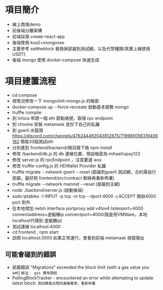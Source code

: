# 項目簡介
- 線上商城demo
- 前後端分離架構
- 前端採用 create-react-app
- 後端使用 koa2+mongoose
- 主要參考 eattheblock 替換掉部屬到測試網，以及代幣種類(真實上線使用USDT)
- 後端 mongo 使用 docker-compose 快速生成
# 項目建置流程
- cd compose 
- 視情況修改一下 mongo/init-mongo.js 的帳密
- docker-compose up --force-recreate 啟動基本服務 mongo
- truffle compile
- 到 infura 申請一個 eth 節點帳號，取得 rpc endpoint
- 到 chrome 安裝 metamask 並抄下自己的私鑰
- 到 goerli 水龍頭 https://discord.com/channels/476244492043812875/719985056319406182 領取33個測試eth
- 分別進到 frontend/backend/根目錄下做 npm install
- 修改 /backend/db.js 的 db 連線位置，預設帳密為 mihael/upay123
- 修改 server.js 的 rpcEndpoint ，注意要選 wss
- 修改 truffle-config.js 的 HDWallet Provider 私鑰
- truffle migrate --network goerli --reset (部屬到goerli 測試網，合約需自行部屬，最好把 frontend/src/contract 刪掉再重新佈署)
- truffle migrate --network mainnet --reset (部屬到主網)
- node ./backend/server.js (啟動後端)
- sudo iptables -I INPUT -p tcp -m tcp --dport 4000 -j ACCEPT  開啟4000 port 對外
- 在本地增加 netsh interface portproxy add v4tov4 listenport=4000 connectaddress=虛擬機ip connectport=4000(我是用VMWare，本地localhost代理到 虛擬機ip)
- 測試連線 localhost:4000
- cd frontend ; npm start
- 訪問 localhost:3000 如果正常運行，會看到前端 metamask 視窗彈出
## 可能會碰到的錯誤
- 部屬錯誤 "Migrations" exceeded the block limit (with a gas value you set)
```解法： gas 費用調低```
-  PollingBlockTracker - encountered an error while attempting to update latest block:
```測試網會出現的連線異常，重新佈署```
